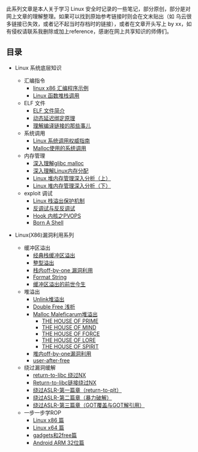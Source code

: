 此系列文章是本人关于学习 Linux 安全时记录的一些笔记，部分原创，部分是对网上文章的理解整理。如果可以找到原始参考链接时则会在文末贴出（如 乌云很多链接已失效，或者记不起当时存档时的链接），或者在文章开头写上 by xx，如有侵权请联系我删除或加上reference，感谢在网上共享知识的师傅们。
## 目录

* Linux 系统底层知识
	- 汇编指令
		- [linux x86 汇编程序示例](./Linux%20系统底层知识/linux%20x86%20汇编程序示例.md)
		- [Linux 函数堆栈调用](./Linux%20系统底层知识/Linux%20函数堆栈调用.md)
	- ELF 文件
		- [ELF 文件简介](./Linux%20系统底层知识/ELF%20文件简介.md)
		- [动态延迟绑定原理](./Linux%20系统底层知识/动态延迟绑定原理.md)
		- [理解编译链接的那些事儿](./Linux%20系统底层知识//理解编译链接的那些事儿.md)
	- 系统调用
		- [Linux 系统调用权威指南](./Linux%20系统底层知识/Linux%20系统调用权威指南.md)
		- [Malloc使用的系统调用](./Linux%20系统底层知识/Malloc使用的系统调用.md)
	- 内存管理
		 - [深入理解glibc malloc](./Linux%20系统底层知识/深入理解glibc%20malloc.md)
    	 - [深入理解Linux内存分配](./Linux%20系统底层知识/深入理解Linux内存分配.md)
    	 - [Linux 堆内存管理深入分析（上）](./Linux%20系统底层知识/Linux%20堆内存管理深入分析（上）.md)
    	 - [Linux 堆内存管理深入分析（下）](./Linux%20系统底层知识/Linux%20堆内存管理深入分析（下）.md)
	- exploit 调试
	    - [Linux 栈溢出保护机制](./Linux%20系统底层知识/Linux%20栈溢出保护机制.md)
		- [反调试与反反调试](./Linux%20系统底层知识/反调试与反反调试.md)
	    - [Hook 内核之PVOPS](./Linux%20系统底层知识/Hook%20内核之PVOPS.md)
	    - [Born A Shell](./Linux%20系统底层知识/Born%20A%20Shell.md)
	 
* Linux(X86)漏洞利用系列
	- 缓冲区溢出
		- [经典栈缓冲区溢出](./Linux%20X86%20漏洞利用系列/经典栈缓冲区溢出.md)
		- [整型溢出](./Linux%20X86%20漏洞利用系列/整型溢出.md)
		- [栈内off-by-one 漏洞利用](./Linux%20X86%20漏洞利用系列/栈内off-by-one%20漏洞利用.md)
		- [Format String](./Linux%20X86%20漏洞利用系列/Format%20String.md)
		- [缓冲区溢出的前世今生](./Linux%20X86%20漏洞利用系列/缓冲区溢出的前世今生.md)
	- 堆溢出
		- [Unlink堆溢出](./Linux%20X86%20漏洞利用系列/Unlink堆溢出.md)
		- [Double Free 浅析](./Linux%20X86%20漏洞利用系列/Double%20Free%20浅析.md)  
		- [Malloc Maleficarum堆溢出](./Linux%20X86%20漏洞利用系列/Malloc%20Maleficarum堆溢出.md)
			- [THE HOUSE OF PRIME](./Linux%20X86%20漏洞利用系列/THE%20HOUSE%20OF%20PRIME.md)
			- [THE HOUSE OF MIND](./Linux%20X86%20漏洞利用系列/THE%20HOUSE%20OF%20MIND.md)
			- [THE HOUSE OF FORCE](./Linux%20X86%20漏洞利用系列/THE%20HOUSE%20OF%20FORCE.md)
			- [THE HOUSE OF LORE](./Linux%20X86%20漏洞利用系列/THE%20HOUSE%20OF%20LORE.md)
			- [THE HOUSE OF SPIRIT](./Linux%20X86%20漏洞利用系列/THE%20HOUSE%20OF%20SPIRIT.md)
		- [堆内off-by-one漏洞利用](./Linux%20X86%20漏洞利用系列/堆内off-by-one漏洞利用.md)
		- [user-after-free](./Linux%20X86%20漏洞利用系列/user-after-free.md)
	- 绕过漏洞缓解
		- [return-to-libc 绕过NX](./Linux%20X86%20漏洞利用系列/return-to-libc%20绕过NX.md)
		- [Return-to-libc链接绕过NX](./Linux%20X86%20漏洞利用系列/Return-to-libc链接绕过NX.md)
		- [绕过ASLR-第一篇章（return-to-plt）](./Linux%20X86%20漏洞利用系列/绕过ASLR-第一篇章（return-to-plt）.md)
		- [绕过ASLR-第二篇章（暴力破解）](./Linux%20X86%20漏洞利用系列/绕过ASLR-第二篇章（暴力破解）.md)
		- [绕过ASLR-第三篇章（GOT覆盖与GOT解引用）](./Linux%20X86%20漏洞利用系列/绕过ASLR-第三篇章（GOT覆盖与GOT解引用）.md)
	- 一步一步学ROP
		- [Linux x86 篇](./一步一步学ROP/Linux%20x86%20篇.md)
		- [Linux x64 篇](./一步一步学ROP/Linux%20x84%20篇.md)
		- [gadgets和2free篇](./一步一步学ROP/gadgets和2free%20篇.md)
		- [Android ARM 32位篇](./一步一步学ROP/Android%20ARM%2032位篇.md)
	

